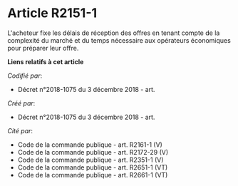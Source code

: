 # Article R2151-1

L'acheteur fixe les délais de réception des offres en tenant compte de la complexité du marché et du temps nécessaire aux
opérateurs économiques pour préparer leur offre.

**Liens relatifs à cet article**

_Codifié par_:

  - Décret n°2018-1075 du 3 décembre 2018 - art.

_Créé par_:

  - Décret n°2018-1075 du 3 décembre 2018 - art.

_Cité par_:

  - Code de la commande publique - art. R2161-1 (V)
  - Code de la commande publique - art. R2172-29 (V)
  - Code de la commande publique - art. R2351-1 (V)
  - Code de la commande publique - art. R2651-1 (VT)
  - Code de la commande publique - art. R2661-1 (VT)
